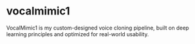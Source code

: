 # vocalmimic1
VocalMimic1 is my custom-designed voice cloning pipeline, built on deep learning principles and optimized for real-world usability.
